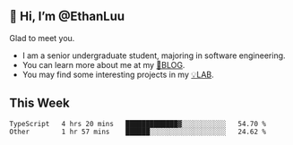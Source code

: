 ## 👋 Hi, I’m @EthanLuu

Glad to meet you.

- I am a senior undergraduate student, majoring in software engineering.
- You can learn more about me at my [📝BLOG](https://blog.ethanloo.cn).
- You may find some interesting projects in my [💡LAB](https://lab.ethanloo.cn).

## This Week
<!--START_SECTION:waka-->

```text
TypeScript   4 hrs 20 mins   █████████████▓░░░░░░░░░░░   54.70 %
Other        1 hr 57 mins    ██████░░░░░░░░░░░░░░░░░░░   24.62 %
```

<!--END_SECTION:waka-->
